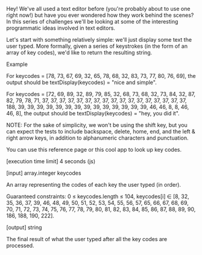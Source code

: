 Hey! We've all used a text editor before (you're probably about to use one right now!) but have you ever wondered how they work behind the scenes? In this series of challenges we'll be looking at some of the interesting programmatic ideas involved in text editors.

Let's start with something relatively simple: we'll just display some text the user typed. More formally, given a series of keystrokes (in the form of an array of key codes), we'd like to return the resulting string.

Example

For keycodes = [78, 73, 67, 69, 32, 65, 78, 68, 32, 83, 73, 77, 80, 76, 69], the output should be textDisplay(keycodes) = "nice and simple".

For keycodes = [72, 69, 89, 32, 89, 79, 85, 32, 68, 73, 68, 32, 73, 84, 32, 87, 82, 79, 78, 71, 37, 37, 37, 37, 37, 37, 37, 37, 37, 37, 37, 37, 37, 37, 37, 37, 37, 188, 39, 39, 39, 39, 39, 39, 39, 39, 39, 39, 39, 39, 39, 39, 46, 46, 8, 8, 46, 46, 8], the output should be textDisplay(keycodes) = "hey, you did it".

NOTE: For the sake of simplicity, we won't be using the shift key, but you can expect the tests to include backspace, delete, home, end, and the left & right arrow keys, in addition to alphanumeric characters and punctuation.

You can use this reference page or this cool app to look up key codes.

[execution time limit] 4 seconds (js)

[input] array.integer keycodes

An array representing the codes of each key the user typed (in order).

Guaranteed constraints:
0 ≤ keycodes.length ≤ 104,
keycodes[i] ∈ [8, 32, 35, 36, 37, 39, 46, 48, 49, 50, 51, 52, 53, 54, 55, 56, 57, 65, 66, 67, 68, 69, 70, 71, 72, 73, 74, 75, 76, 77, 78, 79, 80, 81, 82, 83, 84, 85, 86, 87, 88, 89, 90, 186, 188, 190, 222].

[output] string

The final result of what the user typed after all the key codes are processed.